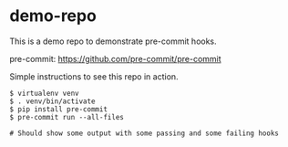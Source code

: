 demo-repo
=========

This is a demo repo to demonstrate pre-commit hooks.

pre-commit: https://github.com/pre-commit/pre-commit

Simple instructions to see this repo in action.

    $ virtualenv venv
    $ . venv/bin/activate
    $ pip install pre-commit
    $ pre-commit run --all-files

    # Should show some output with some passing and some failing hooks
